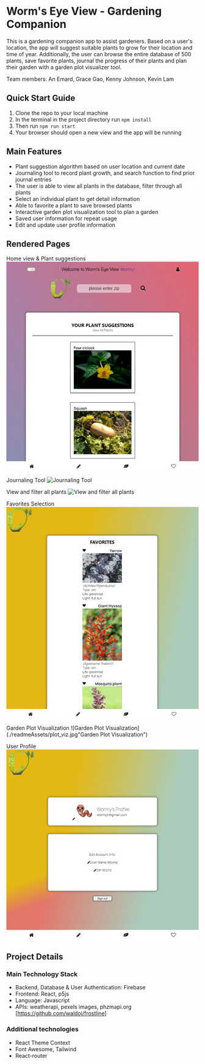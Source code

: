 # Worm's Eye View - Gardening Companion

This is a gardening companion app to assist gardeners. Based on a user's location, the app will suggest suitable plants to grow for their location and time of year. Additionally, the user can browse the entire database of 500 plants, save favorite plants, journal the progress of their plants and plan their garden with a garden plot visualizer tool.

Team members:
An Emard, Grace Gao, Kenny Johnson, Kevin Lam

## Quick Start Guide

1. Clone the repo to your local machine
2. In the terminal in the project directory run `npm install`
3. Then run `npm run start`
4. Your browser should open a new view and the app will be running

## Main Features

- Plant suggestion algorithm based on user location and current date
- Journaling tool to record plant growth, and search function to find prior journal entries
- The user is able to view all plants in the database, filter through all plants
- Select an individual plant to get detail information
- Able to favorite a plant to save browsed plants
- Interactive garden plot visualization tool to plan a garden
- Saved user information for repeat usage
- Edit and update user profile information

## Rendered Pages

Home view & Plant suggestions
![Home view & Plant suggestions](./readmeAssets/home_plant_sug.jpg "Home view & Plant suggestions")

Journaling Tool
![Journaling Tool](./public/journal.jpg "Journaling Tool")

View and filter all plants
![View and filter all plants](./public/all_filter.jpg "View and filter all plants")

Favorites Selection
![Favorites Selection](./readmeAssets/fav.jpg "Favorites Selection")

Garden Plot Visualization
![Garden Plot Visualization](./readmeAssets/plot_viz.jpg"Garden Plot Visualization")

User Profile
![User Profile](./readmeAssets/profile.jpg "User Profile")

## Project Details

### Main Technology Stack

- Backend, Database & User Authentication: Firebase
- Frontend: React, p5js
- Language: Javascript
- APIs: weatherapi, pexels images, phzmapi.org [https://github.com/waldoj/frostline]

### Additional technologies

- React Theme Context
- Font Awesome, Tailwind
- React-router
